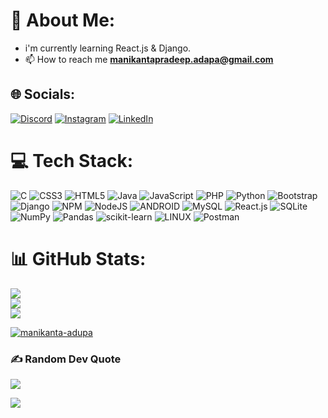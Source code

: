 # 💫 About Me:
- i'm currently learning React.js & Django.
- 📫 How to reach me **manikantapradeep.adapa@gmail.com**



## 🌐 Socials:
[![Discord](https://img.shields.io/badge/Discord-%237289DA.svg?logo=discord&logoColor=white)](https://discord.gg/) [![Instagram](https://img.shields.io/badge/Instagram-%23E4405F.svg?logo=Instagram&logoColor=white)](https://www.instagram.com/manikanta_adapa/) [![LinkedIn](https://img.shields.io/badge/LinkedIn-%230077B5.svg?logo=linkedin&logoColor=white)](https://www.linkedin.com/in/manikanta-adupa/) 

# 💻 Tech Stack:
![C](https://img.shields.io/badge/c-%2300599C.svg?style=for-the-badge&logo=c&logoColor=white) ![CSS3](https://img.shields.io/badge/css3-%231572B6.svg?style=for-the-badge&logo=css3&logoColor=white) ![HTML5](https://img.shields.io/badge/html5-%23E34F26.svg?style=for-the-badge&logo=html5&logoColor=white) ![Java](https://img.shields.io/badge/java-%23ED8B00.svg?style=for-the-badge&logo=java&logoColor=white) ![JavaScript](https://img.shields.io/badge/javascript-%23323330.svg?style=for-the-badge&logo=javascript&logoColor=%23F7DF1E) ![PHP](https://img.shields.io/badge/php-%23777BB4.svg?style=for-the-badge&logo=php&logoColor=white) ![Python](https://img.shields.io/badge/python-3670A0?style=for-the-badge&logo=python&logoColor=ffdd54) ![Bootstrap](https://img.shields.io/badge/bootstrap-%23563D7C.svg?style=for-the-badge&logo=bootstrap&logoColor=white) ![Django](https://img.shields.io/badge/django-%23000.svg?style=for-the-badge&logo=django&logoColor=white) ![NPM](https://img.shields.io/badge/NPM-%23000000.svg?style=for-the-badge&logo=npm&logoColor=white) ![NodeJS](https://img.shields.io/badge/node.js-6DA55F?style=for-the-badge&logo=node.js&logoColor=white) ![ANDROID](https://img.shields.io/badge/android-%2320232a.svg?style=for-the-badge&logo=android&logoColor=%a4c639) ![MySQL](https://img.shields.io/badge/mysql-%2300f.svg?style=for-the-badge&logo=mysql&logoColor=white) ![React.js]([https://img.shields.io/badge/reactjs-%23000.svg?style=for-the-badge&logo=reactjs&logoColor=white](https://img.shields.io/badge/react-%23777BB4.svg?style=for-the-badge&logo=react&logoColor=white)) ![SQLite](https://img.shields.io/badge/sqlite-%2307405e.svg?style=for-the-badge&logo=sqlite&logoColor=white) ![NumPy](https://img.shields.io/badge/numpy-%23013243.svg?style=for-the-badge&logo=numpy&logoColor=white) ![Pandas](https://img.shields.io/badge/pandas-%23150458.svg?style=for-the-badge&logo=pandas&logoColor=white) ![scikit-learn](https://img.shields.io/badge/scikit--learn-%23F7931E.svg?style=for-the-badge&logo=scikit-learn&logoColor=white) ![LINUX](https://img.shields.io/badge/Linux-FCC624?style=for-the-badge&logo=linux&logoColor=black) ![Postman](https://img.shields.io/badge/Postman-FF6C37?style=for-the-badge&logo=postman&logoColor=white)
 # 📊 GitHub Stats:
![](https://github-readme-stats.vercel.app/api?username=manikanta-adupa&theme=dark&hide_border=false&include_all_commits=true&count_private=false)<br/>
![](https://github-readme-streak-stats.herokuapp.com/?user=manikanta-adupa&theme=dark&hide_border=false)<br/>
![](https://github-readme-stats.vercel.app/api/top-langs/?username=manikanta-adupa&theme=dark&hide_border=false&include_all_commits=true&count_private=false&layout=compact)


<p align="left"> <a href="https://github.com/ryo-ma/github-profile-trophy"><img src="https://github-profile-trophy.vercel.app/?username=manikanta-adupa" alt="manikanta-adupa" /></a> </p>




### ✍️ Random Dev Quote
![](https://quotes-github-readme.vercel.app/api?type=horizontal&theme=radical)

[![](https://visitcount.itsvg.in/api?id=manikanta-adupa&icon=0&color=0)](https://visitcount.itsvg.in)

<!-- Created with GPRM ( https://gprm.itsvg.in ) -->
